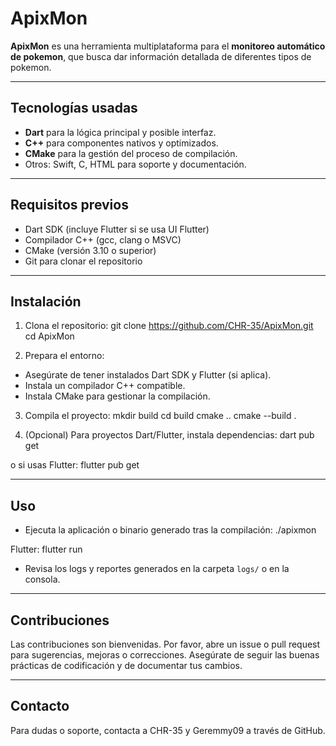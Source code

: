 # ApixMon

**ApixMon** es una herramienta multiplataforma para el **monitoreo automático de pokemon**, que busca dar información detallada de diferentes tipos de pokemon.


---




## Tecnologías usadas

- **Dart** para la lógica principal y posible interfaz.
- **C++** para componentes nativos y optimizados.
- **CMake** para la gestión del proceso de compilación.
- Otros: Swift, C, HTML para soporte y documentación.

---

## Requisitos previos

- Dart SDK (incluye Flutter si se usa UI Flutter)
- Compilador C++ (gcc, clang o MSVC)
- CMake (versión 3.10 o superior)
- Git para clonar el repositorio

---

## Instalación

1. Clona el repositorio:
git clone https://github.com/CHR-35/ApixMon.git
cd ApixMon


2. Prepara el entorno:
- Asegúrate de tener instalados Dart SDK y Flutter (si aplica).
- Instala un compilador C++ compatible.
- Instala CMake para gestionar la compilación.

3. Compila el proyecto:
mkdir build
cd build
cmake ..
cmake --build .


4. (Opcional) Para proyectos Dart/Flutter, instala dependencias:
dart pub get

o si usas Flutter:
flutter pub get


---





## Uso

- Ejecuta la aplicación o binario generado tras la compilación:
./apixmon


Flutter:
flutter run


- Revisa los logs y reportes generados en la carpeta `logs/` o en la consola.

---

## Contribuciones

Las contribuciones son bienvenidas. Por favor, abre un issue o pull request para sugerencias, mejoras o correcciones. Asegúrate de seguir las buenas prácticas de codificación y de documentar tus cambios.



---

## Contacto

Para dudas o soporte, contacta a CHR-35 y Geremmy09 a través de GitHub.



